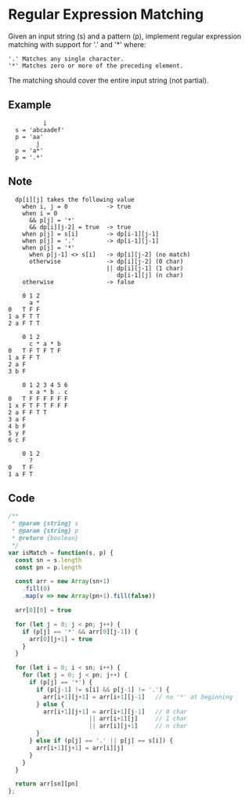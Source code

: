 # Regular Expression Matching

Given an input string (s) and a pattern (p), implement regular expression matching with support for '.' and '*' where:

    '.' Matches any single character.​​​​
    '*' Matches zero or more of the preceding element.

The matching should cover the entire input string (not partial).

## Example

```
          i
  s = 'abcaadef'
  p = 'aa'
        j
  p = 'a*'
  p = '.*'
```

## Note


```
  dp[i][j] takes the following value
    when i, j = 0           -> true
    when i = 0
      && p[j] = '*'
      && dp[i][j-2] = true  -> true
    when p[j] = s[i]        -> dp[i-1][j-1]
    when p[j] = '.'         -> dp[i-1][j-1]
    when p[j] = '*'
      when p[j-1] <> s[i]   -> dp[i][j-2] (no match)
      otherwise             -> dp[i][j-2] (0 char)
                            || dp[i][j-1] (1 char)
                               dp[i-1][j] (n char)
    otherwise               -> false             

```

```
    0 1 2
      a *
0   T F F    
1 a F T T
2 a F T T
```

```
    0 1 2
      c * a * b
0   T F T F T F    
1 a F F T
2 a F  
3 b F
```

```
    0 1 2 3 4 5 6
      x a * b . c
0   T F F F F F F    
1 x F T F T F F F
2 a F F T T  
3 a F
4 b F
5 y F
6 c F
```

```
    0 1 2
      ?
0   T F
1 a F T
```

## Code

```javascript
/**
 * @param {string} s
 * @param {string} p
 * @return {boolean}
 */
var isMatch = function(s, p) {
  const sn = s.length
  const pn = p.length

  const arr = new Array(sn+1)
    .fill(0)
    .map(v => new Array(pn+1).fill(false))

  arr[0][0] = true

  for (let j = 0; j < pn; j++) {
    if (p[j] == '*' && arr[0][j-1]) {
      arr[0][j+1] = true
    }
  }

  for (let i = 0; i < sn; i++) {
    for (let j = 0; j < pn; j++) {
      if (p[j] == '*') {
        if (p[j-1] != s[i] && p[j-1] != '.') {
          arr[i+1][j+1] = arr[i+1][j-1]   // no '*' at beginning
        } else {
          arr[i+1][j+1] = arr[i+1][j-1]   // 0 char
                       || arr[i+1][j]     // 1 char
                       || arr[i][j+1]     // n char
        }
      } else if (p[j] == '.' || p[j] == s[i]) {
        arr[i+1][j+1] = arr[i][j]
      }
    }
  }

  return arr[sn][pn]    
};
```




